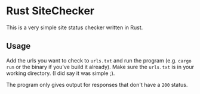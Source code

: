 # Rust SiteChecker

This is a very simple site status checker written in Rust.

## Usage

Add the urls you want to check to `urls.txt` and run the program (e.g. `cargo
run` or the binary if you've build it already). Make sure the `urls.txt` is in
your working directory. (I did say it was simple ;).

The program only gives output for responses that don't have a `200` status.
